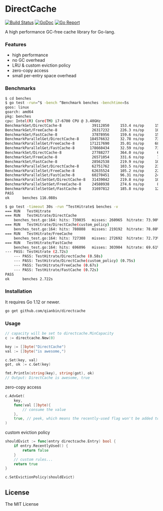 # DirectCache

[![Build Status](https://github.com/qianbin/directcache/workflows/test/badge.svg)](https://github.com/qianbin/directcache/actions)
[![GoDoc](https://godoc.org/github.com/qianbin/directcache?status.svg)](http://godoc.org/github.com/qianbin/directcache)
[![Go Report](https://goreportcard.com/badge/github.com/qianbin/directcache)](https://goreportcard.com/report/github.com/qianbin/directcache)


A high performance GC-free cache library for Go-lang.

### Features

- high performance
- no GC overhead
- LRU & custom eviction policy
- zero-copy access
- small per-entry space overhead

### Benchmarks

```bash
$ cd benches
$ go test -run=^$ -bench ^Benchmark benches -benchtime=5s
goos: linux
goarch: amd64
pkg: benches
cpu: Intel(R) Core(TM) i7-6700 CPU @ 3.40GHz
BenchmarkGet/DirectCache-8              39112850     153.4 ns/op     156.47 MB/s
BenchmarkGet/FreeCache-8                26317232     226.3 ns/op     106.07 MB/s
BenchmarkGet/FastCache-8                37878956     159.6 ns/op     150.35 MB/s
BenchmarkParallelGet/DirectCache-8     184576632     32.78 ns/op     732.18 MB/s
BenchmarkParallelGet/FreeCache-8       171217690     35.01 ns/op     685.54 MB/s
BenchmarkParallelGet/FastCache-8       178660434     32.59 ns/op     736.36 MB/s
BenchmarkSet/DirectCache-8              27788277     364.0 ns/op      65.94 MB/s
BenchmarkSet/FreeCache-8                26571054     331.6 ns/op      72.38 MB/s
BenchmarkSet/FastCache-8                28562538     219.9 ns/op     109.15 MB/s
BenchmarkParallelSet/DirectCache-8      62751762     103.5 ns/op     231.94 MB/s
BenchmarkParallelSet/FreeCache-8        62635524     105.2 ns/op     228.10 MB/s
BenchmarkParallelSet/FastCache-8        60270451     96.31 ns/op     249.20 MB/s
BenchmarkParallelSetGet/DirectCache-8   31439042     219.8 ns/op     109.20 MB/s
BenchmarkParallelSetGet/FreeCache-8     24580938     274.6 ns/op      87.41 MB/s
BenchmarkParallelSetGet/FastCache-8     31697812     185.8 ns/op     129.18 MB/s
PASS
ok  	benches	116.088s
```

```bash
$ go test -timeout 30s -run ^TestHitrate$ benches -v
=== RUN   TestHitrate
=== RUN   TestHitrate/DirectCache
    benches_test.go:164: hits: 739035	misses: 260965	hitrate: 73.90%
=== RUN   TestHitrate/DirectCache(custom_policy)
    benches_test.go:164: hits: 780808	misses: 219192	hitrate: 78.08%
=== RUN   TestHitrate/FreeCache
    benches_test.go:164: hits: 727308	misses: 272692	hitrate: 72.73%
=== RUN   TestHitrate/FastCache
    benches_test.go:164: hits: 696096	misses: 303904	hitrate: 69.61%
--- PASS: TestHitrate (2.72s)
    --- PASS: TestHitrate/DirectCache (0.58s)
    --- PASS: TestHitrate/DirectCache(custom_policy) (0.75s)
    --- PASS: TestHitrate/FreeCache (0.67s)
    --- PASS: TestHitrate/FastCache (0.72s)
PASS
ok  	benches	2.722s
```

### Installation

It requires Go 1.12 or newer.

```bash
go get github.com/qianbin/directcache
```

### Usage

```go
// capacity will be set to directcache.MinCapacity
c := directcache.New(0)

key := []byte("DirectCache")
val := []byte("is awesome,")

c.Set(key, val)
got, ok := c.Get(key)

fmt.Println(string(key), string(got), ok)
// Output: DirectCache is awesome, true
```

zero-copy access 

```go
c.AdvGet(
    key, 
    func(val []byte){        
        // consume the value
    },
    true, // peek, which means the recently-used flag won't be added to the accessed entry.
)
```

custom eviction policy
```go
shouldEvict := func(entry directcache.Entry) bool {
    if entry.RecentlyUsed() {
        return false
    }
    // custom rules...
    return true
}

c.SetEvictionPolicy(shouldEvict)
```

## License

The MIT License
